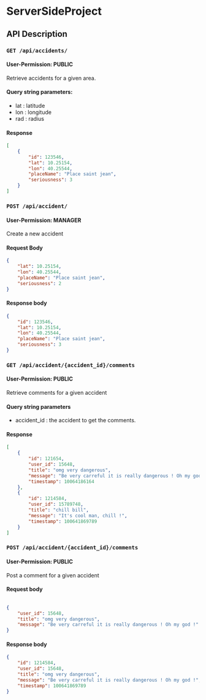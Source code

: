 # ServerSideProject

## API Description

### `GET /api/accidents/`

#### User-Permission: **PUBLIC**
Retrieve accidents for a given area.

#### Query string parameters:
- lat : latitude
- lon : longitude
- rad : radius

#### Response
```json
[
    { 
        "id": 123546,
        "lat": 10.25154,
        "lon": 40.25544,
        "placeName": "Place saint jean",
        "seriousness": 3
    }
]
```

### `POST /api/accident/`

#### User-Permission: **MANAGER**
Create a new accident

#### Request Body

```json
{ 
    "lat": 10.25154,
    "lon": 40.25544,
    "placeName": "Place saint jean",
    "seriousness": 2
}
```

#### Response body

```json
{ 
    "id": 123546,
    "lat": 10.25154,
    "lon": 40.25544,
    "placeName": "Place saint jean",
    "seriousness": 3
}
```

### `GET /api/accident/{accident_id}/comments`
#### User-Permission: **PUBLIC**

Retrieve comments for a given accident

#### Query string parameters
- accident_id : the accident to get the comments.

#### Response
```json
[
    {
        "id": 121654,
        "user_id": 15648,
        "title": "omg very dangerous",
        "message": "Be very carreful it is really dangerous ! Oh my god !",
        "timestamp": 10064186164
    },
    {
        "id": 1214584,
        "user_id": 15789748,
        "title": "chill bill",
        "message": "It's cool man, chill !",
        "timestamp": 100641869789
    }
]
```

### `POST /api/accident/{accident_id}/comments`
#### User-Permission: **PUBLIC**

Post a comment for a given accident

#### Request body

```json

{
    "user_id": 15648,
    "title": "omg very dangerous",
    "message": "Be very carreful it is really dangerous ! Oh my god !"
}

```

#### Response body
```json
{
    "id": 1214584,
    "user_id": 15648,
    "title": "omg very dangerous",
    "message": "Be very carreful it is really dangerous ! Oh my god !",
    "timestamp": 100641869789
}
```
